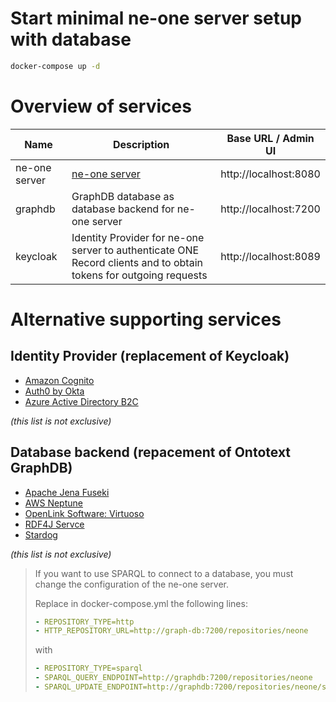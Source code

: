 # Start minimal ne-one server setup with database
```bash
docker-compose up -d
```

# Overview of services

| Name | Description | Base URL / Admin UI |
|-|-|-|
| ne-one server | [ne-one server](https://git.openlogisticsfoundation.org/wg-digitalaircargo/ne-one) | http://localhost:8080 |
| graphdb | GraphDB database as database backend for ne-one server | http://localhost:7200 |
| keycloak | Identity Provider for ne-one server to authenticate ONE Record clients and to obtain tokens for outgoing requests | http://localhost:8089 |

# Alternative supporting services

## Identity Provider (replacement of Keycloak)

- [Amazon Cognito](https://aws.amazon.com/de/cognito/)
- [Auth0 by Okta](https://auth0.com/de/features/machine-to-machine)
- [Azure Active Directory B2C](https://learn.microsoft.com/en-us/azure/active-directory-b2c/overview)

_(this list is not exclusive)_

## Database backend (repacement of Ontotext GraphDB)

- [Apache Jena Fuseki](https://jena.apache.org/documentation/fuseki2/)
- [AWS Neptune](https://aws.amazon.com/de/neptune/)
- [OpenLink Software: Virtuoso](https://virtuoso.openlinksw.com/)
- [RDF4J Servce](https://rdf4j.org/documentation/tools/server-workbench/)
- [Stardog](https://www.stardog.com/)

_(this list is not exclusive)_

> If you want to use SPARQL to connect to a database, you must change
> the configuration of the ne-one server.
> 
> Replace in docker-compose.yml the following lines:
> ```yaml
> - REPOSITORY_TYPE=http
> - HTTP_REPOSITORY_URL=http://graph-db:7200/repositories/neone
> ```
> with
> ```yaml
> - REPOSITORY_TYPE=sparql
> - SPARQL_QUERY_ENDPOINT=http://graphdb:7200/repositories/neone
> - SPARQL_UPDATE_ENDPOINT=http://graphdb:7200/repositories/neone/statements
> ```
